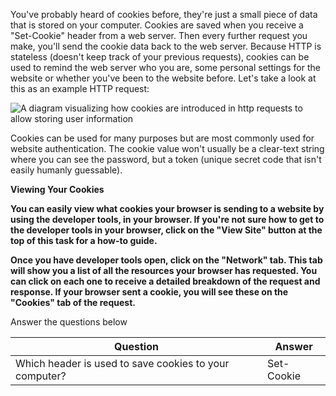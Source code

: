 You've probably heard of cookies before, they're just a small piece of data that is stored on your computer. Cookies are saved when you receive a "Set-Cookie" header from a web server. Then every further request you make, you'll send the cookie data back to the web server. Because HTTP is stateless (doesn't keep track of your previous requests), cookies can be used to remind the web server who you are, some personal settings for the website or whether you've been to the website before. Let's take a look at this as an example HTTP request:

![A diagram visualizing how cookies are introduced in http requests to allow storing user information](https://tryhackme-images.s3.amazonaws.com/user-uploads/5c549500924ec576f953d9fc/room-content/a2117dc267fbb169e38be77c7af44027.png)  

Cookies can be used for many purposes but are most commonly used for website authentication. The cookie value won't usually be a clear-text string where you can see the password, but a token (unique secret code that isn't easily humanly guessable).

**Viewing Your Cookies**

**You can easily view what cookies your browser is sending to a website by using the developer tools, in your browser. If you're not sure how to get to the developer tools in your browser, click on the "View Site" button at the top of this task for a how-to guide.**

**Once you have developer tools open, click on the "Network" tab. This tab will show you a list of all the resources your browser has requested. You can click on each one to receive a detailed breakdown of the request and response. If your browser sent a cookie, you will see these on the "Cookies" tab of the request.**

Answer the questions below

| Question                                               | Answer     |
| ------------------------------------------------------ | ---------- |
| Which header is used to save cookies to your computer? | Set-Cookie |

